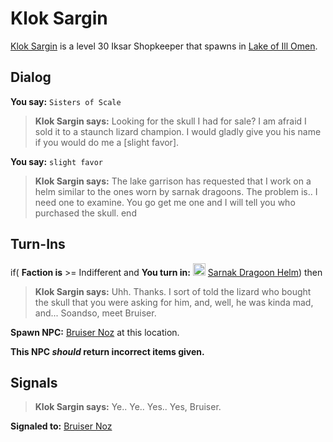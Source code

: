 # Klok Sargin



[Klok Sargin](/npc/85140) is a level 30 Iksar Shopkeeper that spawns in [Lake of Ill Omen](/zone/85).




## Dialog

**You say:** `Sisters of Scale`



>**Klok Sargin says:** Looking for the skull I had for sale? I am afraid I sold it to a staunch lizard champion. I would gladly give you his name if you would do me a [slight favor].

**You say:** `slight favor`



>**Klok Sargin says:** The lake garrison has requested that I work on a helm similar to the ones worn by sarnak dragoons. The problem is.. I need one to examine. You go get me one and I will tell you who purchased the skull.
end



## Turn-Ins





if( **Faction is** >= Indifferent and  **You turn in:** <img style="background:url(/static/icons/blank_slot.gif);width:20px;height:20px;" src="/static/icons/item_746.png" alt="" /> <a
                                href="/item/12761" data-url="12761" class="tooltip-link link">Sarnak Dragoon Helm</a>) then


>**Klok Sargin says:** Uhh. Thanks. I sort of told the lizard who bought the skull that you were asking for him, and, well, he was kinda mad, and... Soandso, meet Bruiser.


**Spawn NPC:**  [Bruiser Noz](/npc/85226) at this location.

**This NPC *should* return incorrect items given.**
 


## Signals

>**Klok Sargin says:** Ye.. Ye.. Yes.. Yes, Bruiser.

**Signaled to:**  [Bruiser Noz](/npc/85226)




